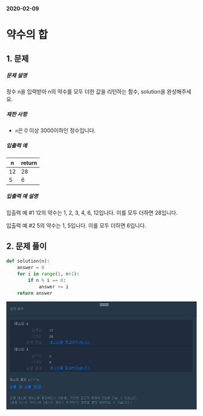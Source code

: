 #### 2020-02-09

# 약수의 합

## 1. 문제

##### 문제 설명

정수 n을 입력받아 n의 약수를 모두 더한 값을 리턴하는 함수, solution을 완성해주세요.

##### 제한 사항

- `n`은 0 이상 3000이하인 정수입니다.

##### 입출력 예

| n    | return |
| ---- | ------ |
| 12   | 28     |
| 5    | 6      |

##### 입출력 예 설명

입출력 예 #1
12의 약수는 1, 2, 3, 4, 6, 12입니다. 이를 모두 더하면 28입니다.

입출력 예 #2
5의 약수는 1, 5입니다. 이를 모두 더하면 6입니다.

## 2. 문제 풀이

```python
def solution(n):
    answer = 0
    for i in range(1, n+1):
        if n % i == 0:
            answer += i
    return answer
```

![image-20200209180918155](images/image-20200209180918155.png)



